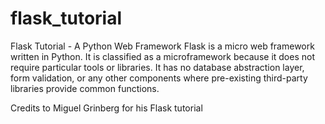 # flask_tutorial
Flask Tutorial - A Python Web Framework
Flask is a micro web framework written in Python. 
It is classified as a microframework because it does not require particular tools or libraries. 
It has no database abstraction layer, form validation, or any other components where pre-existing third-party libraries provide common functions.

Credits to Miguel Grinberg for his Flask tutorial
